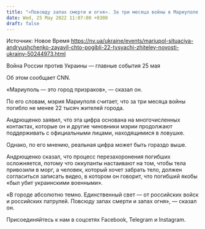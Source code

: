 ```yaml
---
title: "«Повсюду запах смерти и огня». За три месяца войны в Мариуполе погибли не менее 22 тысяч жителей — советник мэра"
date: Wed, 25 May 2022 11:07:00 +0300
draft: false
---
```

Источник: Новое Время https://nv.ua/ukraine/events/mariupol-situaciya-andryushchenko-zayavil-chto-pogibli-22-tysyachi-zhiteley-novosti-ukrainy-50244973.html


Война России против Украины — главные события 25 мая

Об этом сообщает CNN.

«Мариуполь — это город призраков», — сказал он.

По его словам, мэрия Мариуполя считает, что за три месяца войны погибло не менее 22 тысяч жителей города.

Андрющенко заявил, что эта цифра основана на многочисленных контактах, которые он и другие чиновники мэрии продолжают поддерживать с официальными лицами, находящимися в ловушке.

 Однако, по его мнению, реальная цифра может быть гораздо выше.

Андрющенко сказал, что процесс перезахоронения погибших осложняется, потому что оккупанты настаивают на том, чтобы тела привозили в морг, а человек, который хочет забрать тело, должен согласиться записать видео, в котором он говорит, что погибший якобы «был убит украинскими военными».

«В городе абсолютно темно. Единственный свет — от российских войск и российских патрулей. Повсюду запах смерти и запах огня», — сказал он.

Присоединяйтесь к нам в соцсетях Facebook, Telegram и Instagram.
